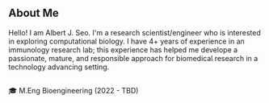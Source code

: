 ## About Me
Hello! I am Albert J. Seo. I'm a research scientist/engineer who is interested in exploring computational biology. I have 4+ years of experience in an immunology research lab; this experience has helped me develope a passionate, mature, and responsible approach for biomedical research in a technology advancing setting.

##
🎓 M.Eng Bioengineering (2022 - TBD)
